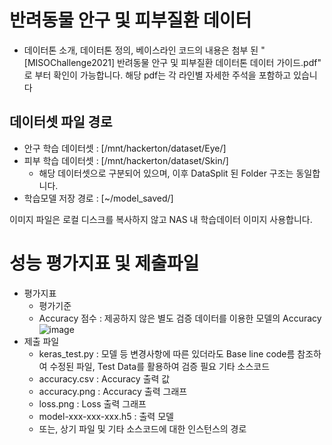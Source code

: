 # 반려동물 안구 및 피부질환 데이터
* 데이터톤 소개, 데이터톤 정의, 베이스라인 코드의 내용은 첨부 된 "[MISOChallenge2021] 반려동물 안구 및 피부질환 데이터톤 데이터 가이드.pdf" 로 부터
확인이 가능합니다. 해당 pdf는 각 라인별 자세한 주석을 포함하고 있습니다

## 데이터셋 파일 경로 ##
 * 안구 학습 데이터셋 : [/mnt/hackerton/dataset/Eye/]
 * 피부 학습 데이터셋 : [/mnt/hackerton/dataset/Skin/]
    * 해당 데이터셋으로 구분되어 있으며, 이후 DataSplit 된 Folder 구조는 동일합니다.
 * 학습모델 저장 경로 : [~/model_saved/]
 
 이미지 파일은 로컬 디스크를 복사하지 않고 NAS 내 학습데이터 이미지 사용합니다.
 
 # 성능 평가지표 및 제출파일
 * 평가지표
   * 평가기준 
   * Accuracy 점수 : 제공하지 않은 별도 검증 데이터를 이용한 모델의 Accuracy
      ![image](https://user-images.githubusercontent.com/92664643/141734783-47385d59-521f-4edb-bec3-37b3eb21867d.png)
 * 제출 파일
   * keras_test.py : 모델 등 변경사항에 따른 있더라도 Base line code름 참조하여 수정된 파일, Test Data를 활용하여 검증 필요 기타 소스코드 
   * accuracy.csv : Accuracy 출력 값
   * accuracy.png : Accuracy 출력 그래프
   * loss.png : Loss 출력 그래프
   * model-xxx-xxx-xxx.h5 : 출력 모델
   * 또는, 상기 파일 및 기타 소스코드에 대한 인스턴스의 경로 



